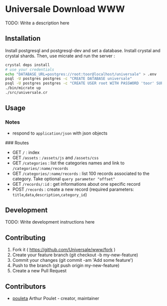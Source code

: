 # Universale Download WWW

TODO: Write a description here

## Installation

Install postgresql and postgresql-dev and set a database.
Install crystal and crystal shards.
Then, use micrate and run the server :
```sh
crystal deps install
# use your credentials
echo "DATABASE_URL=postgres://root:toor@localhost/universale" > .env
psql -U postgres postgres -c "CREATE DATABASE universale"
psql -U postgres postgres -c "CREATE USER root WITH PASSWORD 'toor' SUPERUSER;"
./bin/micrate up
./src/universale.cr
```


## Usage

### Notes

- respond to ``application/json`` with json objects

### Routes

- GET ``/`` : index
- GET ``/assets`` : ``/assets/js`` and ``/assets/css``
- GET ``/categories`` : list the categories names and link to ``/categories/:name/records``
- GET ``/categories/:name/records`` : list 100 records associated to the category. Take optional ``query parameter "offset"``
- GET ``/records/:id`` : get informations about one specific record
- POST ``/records`` : create a new record (required parameters: ``title``,``data``,``description``,``category_id``)

## Development

TODO: Write development instructions here


## Contributing

1. Fork it ( https://github.com/Universale/www/fork )
2. Create your feature branch (git checkout -b my-new-feature)
3. Commit your changes (git commit -am 'Add some feature')
4. Push to the branch (git push origin my-new-feature)
5. Create a new Pull Request

## Contributors

- [pouleta](https://github.com/Nephos) Arthur Poulet - creator, maintainer
